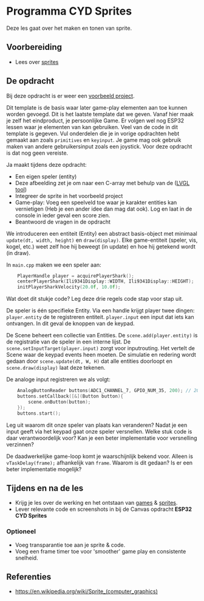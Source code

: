 # Programma CYD Sprites

Deze les gaat over het maken en tonen van sprite.

## Voorbereiding

- Lees over [sprites](https://en.wikipedia.org/wiki/Sprite_(computer_graphics))

## De opdracht

Bij deze opdracht is er weer een [voorbeeld project](../../software/CYD/Game_sprites/). 

Dit template is de basis waar later game-play elementen aan toe kunnen worden gevoegd. Dit is het laatste template dat we geven. Vanaf hier maak je zelf het eindproduct, je persoonlijke Game. Er volgen wel nog ESP32 lessen waar je elementen van kan gebruiken. Veel van de code in dit template is gegeven. Vul onderdelen die je in vorige opdrachten hebt gemaakt aan zoals `primitives` en `keyinput`. Je game mag ook gebruik maken van andere gebruikersinput zoals een joystick. Voor deze opdracht is dat nog geen vereiste.

Ja maakt tijdens deze opdracht: 
  - Een eigen speler (entity)
  - Deze afbeelding zet je om naar een C-array met behulp van de ([LVGL tool](https://lvgl.io/tools/imageconverter))
  - Integreer de sprite in het voorbeeld project
  - Game-play: Voeg een speelveld toe waar je karakter entities kan vernietigen (Heb je een ander idee dan mag dat ook). Log en laat in de console in ieder geval een score zien.
  - Beantwoord de vragen in de opdracht

We introduceren een entiteit (Entity) een abstract basis-object met minimaal `update(dt, width, height)` en `draw(display)`. Elke game-entiteit (speler, vis, kogel, etc.) weet zelf hoe hij beweegt (in update) en hoe hij getekend wordt (in draw).

In `main.cpp` maken we een speler aan:
```cpp
    PlayerHandle player = acquirePlayerShark();
    centerPlayerShark(Ili9341Display::WIDTH, Ili9341Display::HEIGHT);
    initPlayerSharkVelocity(20.0f, 10.0f);
```
Wat doet dit stukje code? Leg deze drie regels code stap voor stap uit.

De speler is één specifieke Entity. Via een handle krijgt player twee dingen:
`player.entity` de te registreren entiteit.
`player.input` een input dat iets kan ontvangen. In dit geval de knoppen van de keypad.

De Scene beheert een collectie van Entities. De `scene.add(player.entity)` is de registratie van de speler in een interne lijst. De `scene.setInputTarget(player.input)` zorgt voor inputrouting. Het vertelt de Scene waar de keypad events heen moeten. De simulatie en redering wordt gedaan door `scene.update(dt, W, H)` dat alle entities doorloopt en `scene.draw(display)` laat deze tekenen.

De analoge input registreren we als volgt:
```cpp
    AnalogButtonReader buttons(ADC1_CHANNEL_7, GPIO_NUM_35, 200); // 200 ms poll
    buttons.setCallback([&](Button button){
        scene.onButton(button);
    });
    buttons.start();
```
Leg uit waarom dit onze speler van plaats kan veranderen? Nadat je een input geeft via het keypad gaat onze speler versnellen. Welke stuk code is daar verantwoordelijk voor? Kan je een beter implementatie voor versnelling verzinnen?

De daadwerkelijke game-loop komt je waarschijnlijk bekend voor. Alleen is `vTaskDelay(frame);` afhankelijk van `frame`. Waarom is dit gedaan? Is er een beter implementatie mogelijk?

## Tijdens en na de les

- Krijg je les over de werking en het ontstaan van [games](https://youtu.be/dzN2pgL0zeg?si=HyszYZOeC7fJc9En) & [sprites](https://youtu.be/cT_FB_8f3ps?si=sZvbhYq1M5cYqEuM).
- Lever relevante code en screenshots in bij de Canvas opdracht **ESP32 CYD Sprites**

### Optioneel

- Voeg transparantie toe aan je sprite & code.
- Voeg een frame timer toe voor 'smoother' game play en consistente snelheid.

## Referenties

- https://en.wikipedia.org/wiki/Sprite_(computer_graphics)
